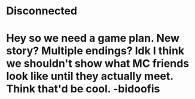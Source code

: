 # Disconnected

# Hey so we need a game plan. New story? Multiple endings? Idk I think we shouldn't show what MC friends look like until they actually meet. Think that'd be cool. -bidoofis
